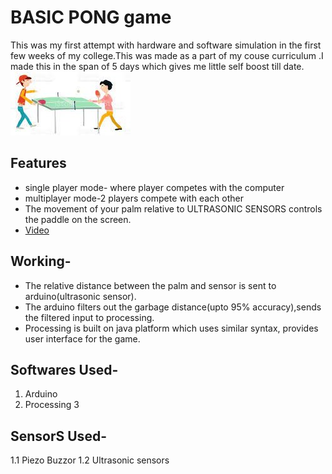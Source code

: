 # BASIC PONG game
This was my first attempt with hardware and software simulation in the first few weeks of my college.This was made as a part of my couse curriculum .I made this in the span of 5 days which gives me little self boost till date. 
![](https://github.com/ashcode028/multiplayer-game/blob/2d8544305ad578cc8d0d12657b254f9d28cc4d1b/pong.jpeg)
## Features	
- single player mode- where player competes with the computer
- multiplayer mode-2 players compete with each other
- The movement of your palm relative to ULTRASONIC SENSORS controls the paddle on the screen.
- [Video](https://youtu.be/lJYia5fLM7w)
##  Working-
* The relative distance between the palm and sensor is sent to arduino(ultrasonic sensor).
* The arduino filters out the garbage distance(upto 95% accuracy),sends the filtered input to processing.
* Processing is built on java platform which uses similar syntax, provides user interface for the game.  
## Softwares Used-
1. Arduino 
2. Processing 3
## SensorS Used-
1.1 Piezo Buzzor
1.2 Ultrasonic sensors
